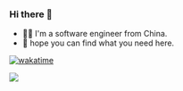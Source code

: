 ### Hi there 👋

- 👨‍💻 I'm a software engineer from China.
- 👋 hope you can find what you need here.

[![wakatime](https://wakatime.com/badge/user/aba49ab3-55be-4b5e-b16a-ffc0cfa9c7bd.svg?style=flat)](https://wakatime.com/@aba49ab3-55be-4b5e-b16a-ffc0cfa9c7bd)

<!-- [![github](https://img.shields.io/github/followers/binghuis?logo=github&style=flat)](https://github.com/binghuis?tab=followers) -->

<img src="https://wakatime.com/share/@aba49ab3-55be-4b5e-b16a-ffc0cfa9c7bd/3b826a37-59c4-4f8a-88d4-bcedb659eee0.svg"></img>
